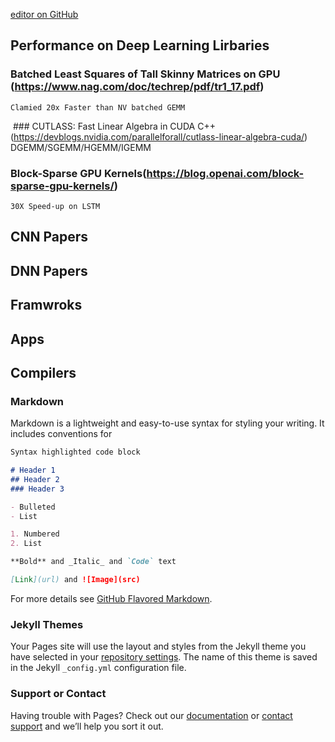 [editor on GitHub](https://github.com/fsword73/jianyang.github.io/edit/master/index.md)

## Performance on Deep Learning Lirbaries 
  ### Batched Least Squares of Tall Skinny Matrices on GPU (https://www.nag.com/doc/techrep/pdf/tr1_17.pdf) 
    Clamied 20x Faster than NV batched GEMM
  ### CUTLASS: Fast Linear Algebra in CUDA C++(https://devblogs.nvidia.com/parallelforall/cutlass-linear-algebra-cuda/)
    DGEMM/SGEMM/HGEMM/IGEMM
 ### Block-Sparse GPU Kernels(https://blog.openai.com/block-sparse-gpu-kernels/) 
    30X Speed-up on LSTM 

## CNN Papers 

## DNN Papers

## Framwroks

## Apps

## Compilers 


















### Markdown
Markdown is a lightweight and easy-to-use syntax for styling your writing. It includes conventions for
```markdown
Syntax highlighted code block

# Header 1
## Header 2
### Header 3

- Bulleted
- List

1. Numbered
2. List

**Bold** and _Italic_ and `Code` text

[Link](url) and ![Image](src)
```

For more details see [GitHub Flavored Markdown](https://guides.github.com/features/mastering-markdown/).

### Jekyll Themes

Your Pages site will use the layout and styles from the Jekyll theme you have selected in your [repository settings](https://github.com/fsword73/jianyang.github.io/settings). The name of this theme is saved in the Jekyll `_config.yml` configuration file.

### Support or Contact

Having trouble with Pages? Check out our [documentation](https://help.github.com/categories/github-pages-basics/) or [contact support](https://github.com/contact) and we’ll help you sort it out.
